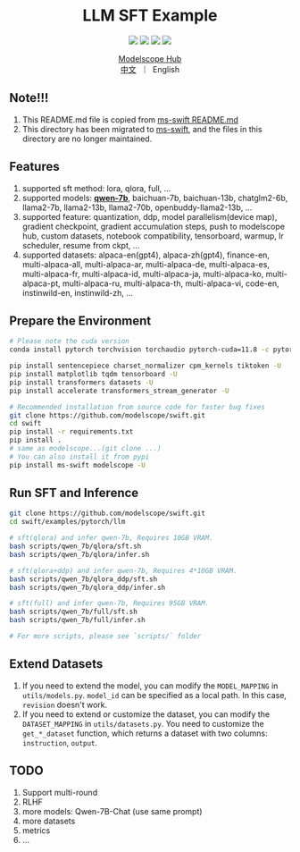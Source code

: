 
<h1 align="center">LLM SFT Example</h1>

<p align="center">
<img src="https://img.shields.io/badge/python-%E2%89%A53.8-5be.svg">
<img src="https://img.shields.io/badge/pytorch-%E2%89%A51.12%20%7C%20%E2%89%A52.0-orange.svg">
<a href="https://github.com/modelscope/modelscope/"><img src="https://img.shields.io/badge/modelscope-%E2%89%A51.8.1-5D91D4.svg"></a>
<a href="https://github.com/modelscope/swift/"><img src="https://img.shields.io/badge/ms--swift-%E2%89%A51.0.0-6FEBB9.svg"></a>
</p>

<p align="center">
<a href="https://modelscope.cn/home">Modelscope Hub</a>
<br>
        <a href="README_CN.md">中文</a>&nbsp ｜ &nbspEnglish
</p>

## Note!!!
1. This README.md file is copied from [ms-swift README.md](https://github.com/modelscope/swift/tree/main/examples/pytorch/llm/README.md)
2. This directory has been migrated to [ms-swift](https://github.com/modelscope/swift/tree/main/examples/pytorch/llm), and the files in this directory are no longer maintained.

## Features
1. supported sft method: lora, qlora, full, ...
2. supported models: [**qwen-7b**](https://github.com/QwenLM/Qwen-7B), baichuan-7b, baichuan-13b, chatglm2-6b, llama2-7b, llama2-13b, llama2-70b, openbuddy-llama2-13b, ...
3. supported feature: quantization, ddp, model parallelism(device map), gradient checkpoint, gradient accumulation steps, push to modelscope hub, custom datasets, notebook compatibility, tensorboard, warmup, lr scheduler, resume from ckpt, ...
4. supported datasets: alpaca-en(gpt4), alpaca-zh(gpt4), finance-en, multi-alpaca-all, multi-alpaca-ar, multi-alpaca-de, multi-alpaca-es, multi-alpaca-fr, multi-alpaca-id, multi-alpaca-ja, multi-alpaca-ko, multi-alpaca-pt, multi-alpaca-ru, multi-alpaca-th, multi-alpaca-vi, code-en, instinwild-en, instinwild-zh, ...

## Prepare the Environment
```bash
# Please note the cuda version
conda install pytorch torchvision torchaudio pytorch-cuda=11.8 -c pytorch -c nvidia -y

pip install sentencepiece charset_normalizer cpm_kernels tiktoken -U
pip install matplotlib tqdm tensorboard -U
pip install transformers datasets -U
pip install accelerate transformers_stream_generator -U

# Recommended installation from source code for faster bug fixes
git clone https://github.com/modelscope/swift.git
cd swift
pip install -r requirements.txt
pip install .
# same as modelscope...(git clone ...)
# You can also install it from pypi
pip install ms-swift modelscope -U
```

## Run SFT and Inference
```bash
git clone https://github.com/modelscope/swift.git
cd swift/examples/pytorch/llm

# sft(qlora) and infer qwen-7b, Requires 10GB VRAM.
bash scripts/qwen_7b/qlora/sft.sh
bash scripts/qwen_7b/qlora/infer.sh

# sft(qlora+ddp) and infer qwen-7b, Requires 4*10GB VRAM.
bash scripts/qwen_7b/qlora_ddp/sft.sh
bash scripts/qwen_7b/qlora_ddp/infer.sh

# sft(full) and infer qwen-7b, Requires 95GB VRAM.
bash scripts/qwen_7b/full/sft.sh
bash scripts/qwen_7b/full/infer.sh

# For more scripts, please see `scripts/` folder
```

## Extend Datasets
1. If you need to extend the model, you can modify the `MODEL_MAPPING` in `utils/models.py`. `model_id` can be specified as a local path. In this case, `revision` doesn't work.
2. If you need to extend or customize the dataset, you can modify the `DATASET_MAPPING` in `utils/datasets.py`. You need to customize the `get_*_dataset` function, which returns a dataset with two columns: `instruction`, `output`.


## TODO
1. Support multi-round
2. RLHF
3. more models: Qwen-7B-Chat (use same prompt)
4. more datasets
5. metrics
6. ...
